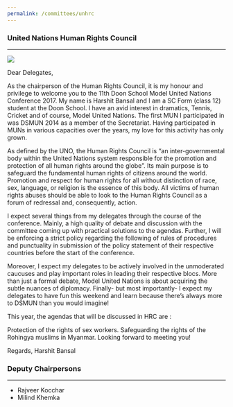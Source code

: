 ```yaml
---
permalink: /committees/unhrc
---
```

### United Nations Human Rights Council
<hr>
<img class="chair_img" src="/dsmun17/images/chairpersons/unhrc.jpg">

Dear Delegates,

As the chairperson of the Human Rights Council, it is my honour and privilege to welcome you to the 11th Doon School Model United Nations Conference 2017. My name is Harshit Bansal and I am a SC Form (class 12) student at the Doon School. I have an avid interest in dramatics, Tennis, Cricket and of course, Model United Nations. The first MUN I participated in was DSMUN 2014 as a member of the Secretariat. Having participated in MUNs in various capacities over the years, my love for this activity has only grown.

As defined by the UNO, the Human Rights Council is “an inter-governmental body within the United Nations system responsible for the promotion and protection of all human rights around the globe”. Its main purpose is to safeguard the fundamental human rights of citizens around the world. Promotion and respect for human rights for all without distinction of race, sex, language, or religion is the essence of this body. All victims of human rights abuses should be able to look to the Human Rights Council as a forum of redressal and, consequently, action.

I expect several things from my delegates through the course of the conference. Mainly, a high quality of debate and discussion with the committee coming up with practical solutions to the agendas. Further, I will be enforcing a strict policy regarding the following of rules of procedures and punctuality in submission of the policy statement of their respective countries before the start of the conference.

Moreover, I expect my delegates to be actively involved in the unmoderated caucuses and play important roles in leading their respective blocs. More than just a formal debate, Model United Nations is about acquiring the subtle nuances of diplomacy. Finally- but most importantly- I expect my delegates to have fun this weekend and learn because there’s always more to DSMUN than you would imagine!

This year, the agendas that will be discussed in HRC are :

Protection of the rights of sex workers.
Safeguarding the rights of the Rohingya muslims in Myanmar.
Looking forward to meeting you!

Regards,
Harshit Bansal


### Deputy Chairpersons
<hr>

- Rajveer Kocchar
- Milind Khemka
